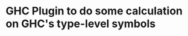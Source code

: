 GHC Plugin to do some calculation on GHC's type-level symbols
=============================================================


